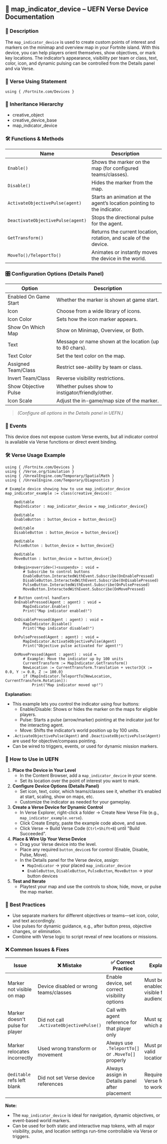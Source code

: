 ## 📘 map_indicator_device – UEFN Verse Device Documentation

### 🔹 Description
The `map_indicator_device` is used to create custom points of interest and markers on the minimap and overview map in your Fortnite island. With this device, you can help players orient themselves, show objectives, or mark key locations. The indicator’s appearance, visibility per team or class, text, color, icon, and dynamic pulsing can be controlled from the Details panel and via Verse.

### 🧱 Verse Using Statement
```verse
using { /Fortnite.com/Devices }
```

### 🔗 Inheritance Hierarchy
- creative_object
- creative_device_base
- map_indicator_device

### 🛠️ Functions & Methods
| Name | Description |
|------|-------------|
| `Enable()` | Shows the marker on the map (for configured teams/classes). |
| `Disable()` | Hides the marker from the map. |
| `ActivateObjectivePulse(agent)` | Starts an animation at the agent’s location pointing to the indicator. |
| `DeactivateObjectivePulse(agent)` | Stops the directional pulse for the agent. |
| `GetTransform()` | Returns the current location, rotation, and scale of the device. |
| `MoveTo()/TeleportTo()` | Animates or instantly moves the device in the world. |

### 🎛 Configuration Options (Details Panel)
| Option | Description |
|--------|-------------|
| Enabled On Game Start | Whether the marker is shown at game start. |
| Icon | Choose from a wide library of icons. |
| Icon Color | Sets how the icon marker appears. |
| Show On Which Map | Show on Minimap, Overview, or Both. |
| Text | Message or name shown at the location (up to 80 chars). |
| Text Color | Set the text color on the map. |
| Assigned Team/Class | Restrict see-ability by team or class. |
| Invert Team/Class | Reverse visibility restrictions. |
| Show Objective Pulse | Whether pulses show to instigator/friendly/other. |
| Icon Scale | Adjust the in-game/map size of the marker. |

> *(Configure all options in the Details panel in UEFN.)*

### 🧹 Events
This device does not expose custom Verse events, but all indicator control is available via Verse functions or direct event binding.

### 🛠️ Verse Usage Example
```verse
using { /Fortnite.com/Devices }
using { /Verse.org/Simulation }
using { /UnrealEngine.com/Temporary/SpatialMath }
using { /UnrealEngine.com/Temporary/Diagnostics }

# Example device showing how to use map_indicator_device
map_indicator_example := class(creative_device):

    @editable
    MapIndicator : map_indicator_device = map_indicator_device{}

    @editable
    EnableButton : button_device = button_device{}

    @editable
    DisableButton : button_device = button_device{}

    @editable
    PulseButton : button_device = button_device{}

    @editable
    MoveButton : button_device = button_device{}

    OnBegin<override>()<suspends> : void =
        # Subscribe to control buttons
        EnableButton.InteractedWithEvent.Subscribe(OnEnablePressed)
        DisableButton.InteractedWithEvent.Subscribe(OnDisablePressed)
        PulseButton.InteractedWithEvent.Subscribe(OnPulsePressed)
        MoveButton.InteractedWithEvent.Subscribe(OnMovePressed)

    # Button control handlers
    OnEnablePressed(Agent : agent) : void =
        MapIndicator.Enable()
        Print("Map indicator enabled!")

    OnDisablePressed(Agent : agent) : void =
        MapIndicator.Disable()
        Print("Map indicator disabled!")

    OnPulsePressed(Agent : agent) : void =
        MapIndicator.ActivateObjectivePulse(Agent)
        Print("Objective pulse activated for agent!")

    OnMovePressed(Agent : agent) : void =
        # Example: Move the indicator up by 100 units
        CurrentTransform := MapIndicator.GetTransform()
        NewLocation := CurrentTransform.Translation + vector3{X := 0.0, Y := 0.0, Z := 100.0}
        if (MapIndicator.TeleportTo[NewLocation, CurrentTransform.Rotation]):
            Print("Map indicator moved up!")
```

**Explanation:**
- This example lets you control the indicator using four buttons:
  - Enable/Disable: Shows or hides the marker on the maps for eligible players.
  - Pulse: Starts a pulse (arrow/marker) pointing at the indicator just for the interacting agent.
  - Move: Shifts the indicator’s world position up by 100 units.
- `.ActivateObjectivePulse(Agent)` and `.DeactivateObjectivePulse(Agent)` are used for objective/compass pointing.
- Can be wired to triggers, events, or used for dynamic mission markers.

### 📃 How to Use in UEFN
1. **Place the Device in Your Level**
   - In the Content Browser, add a `map_indicator_device` in your scene.
   - Set its location over the point of interest you want to mark.
2. **Configure Device Options (Details Panel)**
   - Set icon, text, color, which teams/classes see it, whether it’s enabled at start, scaling, show on maps, etc.
   - Customize the indicator as needed for your gameplay.
3. **Create a Verse Device for Dynamic Control**
   - In Verse Explorer, right-click a folder → Create New Verse File (e.g., `map_indicator_example.verse`).
   - Click Create Empty, paste the example code above, and save.
   - Click Verse → Build Verse Code (`Ctrl+Shift+B`) until "Build Succeeded".
4. **Place & Wire Up Your Verse Device**
   - Drag your Verse device into the level.
   - Place any required `button_device`s for control (Enable, Disable, Pulse, Move).
   - In the Details panel for the Verse device, assign:
     - `MapIndicator` → your placed `map_indicator_device`
     - `EnableButton`, `DisableButton`, `PulseButton`, `MoveButton` → your button devices
5. **Test and Iterate**
   - Playtest your map and use the controls to show, hide, move, or pulse the map marker.

### 🧠 Best Practices
- Use separate markers for different objectives or teams—set icon, color, and text accordingly.
- Use pulses for dynamic guidance, e.g., after button press, objective changes, or elimination.
- Combine with Verse logic to script reveal of new locations or missions.

### ❌ Common Issues & Fixes
| Issue | ❌ Mistake | ✅ Correct Practice | Explanation |
|-------|---------------|------------------------|-------------|
| Marker not visible on map | Device disabled or wrong teams/classes | Enable device, set correct visibility options | Must be enabled and visible for audiences |
| Marker doesn't pulse for player | Did not call `.ActivateObjectivePulse()` | Call with agent reference for that player only | Must specify which agent |
| Marker relocates incorrectly | Used wrong transform or movement | Always use `.TeleportTo[]` or `.MoveTo[]` properly | Must provide valid location/rotation |
| `@editable` refs left blank | Did not set Verse device references | Always assign in Details panel after placement | Required for Verse features to work |

**Note:**
- The `map_indicator_device` is ideal for navigation, dynamic objectives, or event-based world markers.
- Can be used for both static and interactive map tokens, with all major visibility, pulse, and location settings run-time controllable via Verse or triggers.

